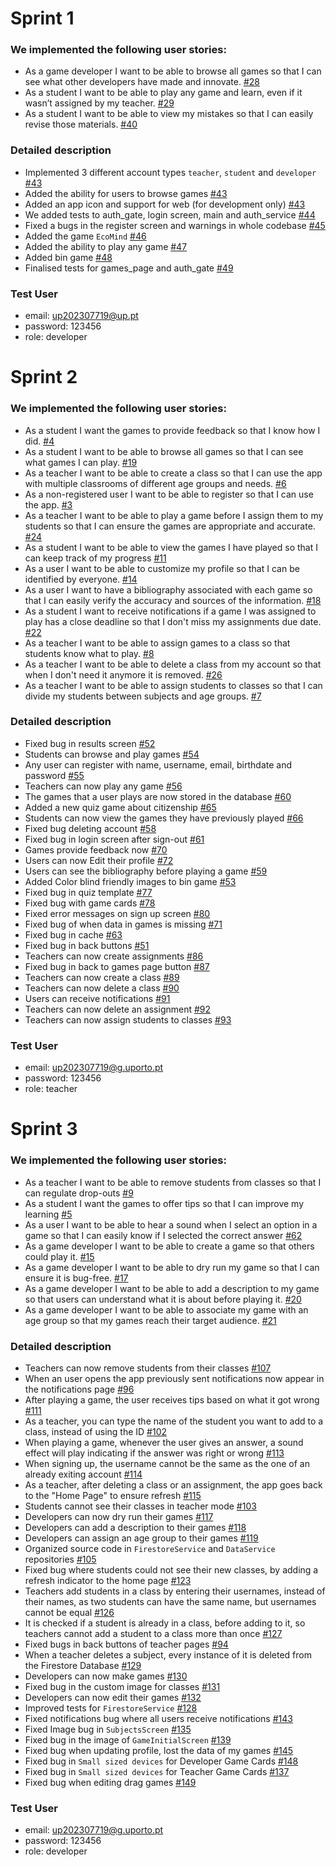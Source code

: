 # Sprint 1
### We implemented the following user stories:
- As a game developer I want to be able to browse all games so that I can see what other developers have made and innovate. [#28](https://github.com/LEIC-ES-2024-25/2LEIC13T3/issues/28)
- As a student I want to be able to play any game and learn, even if it wasn’t assigned by my teacher. [#29](https://github.com/LEIC-ES-2024-25/2LEIC13T3/issues/29)
- As a student I want to be able to view my mistakes so that I can easily revise those materials. [#40](https://github.com/LEIC-ES-2024-25/2LEIC13T3/issues/40)
  
### Detailed description
- Implemented 3 different account types ```teacher```, ```student``` and ```developer``` [#43](https://github.com/LEIC-ES-2024-25/2LEIC13T3/pull/43)
- Added the ability for users to browse games [#43](https://github.com/LEIC-ES-2024-25/2LEIC13T3/pull/43)
- Added an app icon and support for web (for development only) [#43](https://github.com/LEIC-ES-2024-25/2LEIC13T3/pull/43)
- We added tests to auth_gate, login screen, main and auth_service [#44](https://github.com/LEIC-ES-2024-25/2LEIC13T3/pull/44)  
- Fixed a bugs in the register screen and warnings in whole codebase [#45](https://github.com/LEIC-ES-2024-25/2LEIC13T3/pull/45) 
- Added the game ```EcoMind``` [#46](https://github.com/LEIC-ES-2024-25/2LEIC13T3/pull/46)  
- Added the ability to play any game [#47](https://github.com/LEIC-ES-2024-25/2LEIC13T3/pull/47)
- Added bin game [#48](https://github.com/LEIC-ES-2024-25/2LEIC13T3/pull/48)
- Finalised tests for games_page and auth_gate [#49](https://github.com/LEIC-ES-2024-25/2LEIC13T3/pull/49)

### Test User
- email: up202307719@up.pt
- password: 123456
- role: developer


# Sprint 2
### We implemented the following user stories:
- As a student I want the games to provide feedback so that I know how I did. [#4](https://github.com/LEIC-ES-2024-25/2LEIC13T3/issues/4)
- As a student I want to be able to browse all games so that I can see what games I can play. [#19](https://github.com/LEIC-ES-2024-25/2LEIC13T3/issues/19)
- As a teacher I want to be able to create a class so that I can use the app with multiple classrooms of different age groups and needs. [#6](https://github.com/LEIC-ES-2024-25/2LEIC13T3/issues/6)
- As a non-registered user I want to be able to register so that I can use the app. [#3](https://github.com/LEIC-ES-2024-25/2LEIC13T3/issues/3)
- As a teacher I want to be able to play a game before I assign them to my students so that I can ensure the games are appropriate and accurate. [#24](https://github.com/LEIC-ES-2024-25/2LEIC13T3/issues/24)
- As a student I want to be able to view the games I have played so that I can keep track of my progress [#11](https://github.com/LEIC-ES-2024-25/2LEIC13T3/issues/11)
- As a user I want to be able to customize my profile so that I can be identified by everyone. [#14](https://github.com/LEIC-ES-2024-25/2LEIC13T3/issues/14)
- As a user I want to have a bibliography associated with each game so that I can easily verify the accuracy and sources of the information. [#18](https://github.com/LEIC-ES-2024-25/2LEIC13T3/issues/18)
- As a student I want to receive notifications if a game I was assigned to play has a close deadline so that I don't miss my assignments due date. [#22](https://github.com/LEIC-ES-2024-25/2LEIC13T3/issues/22)
- As a teacher I want to be able to assign games to a class so that students know what to play. [#8](https://github.com/LEIC-ES-2024-25/2LEIC13T3/issues/8)
- As a teacher I want to be able to delete a class from my account so that when I don't need it anymore it is removed. [#26](https://github.com/LEIC-ES-2024-25/2LEIC13T3/issues/26)
- As a teacher I want to be able to assign students to classes so that I can divide my students between subjects and age groups. [#7](https://github.com/LEIC-ES-2024-25/2LEIC13T3/issues/7)

### Detailed description
- Fixed bug in results screen [#52](https://github.com/LEIC-ES-2024-25/2LEIC13T3/pull/52)
- Students can browse and play games [#54](https://github.com/LEIC-ES-2024-25/2LEIC13T3/pull/54)
- Any user can register with name, username, email, birthdate and password [#55](https://github.com/LEIC-ES-2024-25/2LEIC13T3/pull/55)
- Teachers can now play any game [#56](https://github.com/LEIC-ES-2024-25/2LEIC13T3/pull/56)
- The games that a user plays are now stored in the database [#60](https://github.com/LEIC-ES-2024-25/2LEIC13T3/pull/60)
- Added a new quiz game about citizenship [#65](https://github.com/LEIC-ES-2024-25/2LEIC13T3/pull/65)
- Students can now view the games they have previously played [#66](https://github.com/LEIC-ES-2024-25/2LEIC13T3/pull/66)
- Fixed bug deleting account [#58](https://github.com/LEIC-ES-2024-25/2LEIC13T3/issues/58)
- Fixed bug in login screen after sign-out [#61](https://github.com/LEIC-ES-2024-25/2LEIC13T3/issues/61)
- Games provide feedback now [#70](https://github.com/LEIC-ES-2024-25/2LEIC13T3/pull/70)
- Users can now Edit their profile [#72](https://github.com/LEIC-ES-2024-25/2LEIC13T3/pull/72)
- Users can see the bibliography before playing a game [#59](https://github.com/LEIC-ES-2024-25/2LEIC13T3/issues/59)
- Added Color blind friendly images to bin game [#53](https://github.com/LEIC-ES-2024-25/2LEIC13T3/issues/53)
- Fixed bug in quiz template [#77](https://github.com/LEIC-ES-2024-25/2LEIC13T3/issues/77)
- Fixed bug with game cards [#78](https://github.com/LEIC-ES-2024-25/2LEIC13T3/issues/78)
- Fixed error messages on sign up screen [#80](https://github.com/LEIC-ES-2024-25/2LEIC13T3/issues/80)
- Fixed bug of when data in games is missing [#71](https://github.com/LEIC-ES-2024-25/2LEIC13T3/issues/71)
- Fixed bug in cache [#63](https://github.com/LEIC-ES-2024-25/2LEIC13T3/issues/63)
- Fixed bug in back buttons [#51](https://github.com/LEIC-ES-2024-25/2LEIC13T3/issues/51)
- Teachers can now create assignments [#86](https://github.com/LEIC-ES-2024-25/2LEIC13T3/pull/86)
- Fixed bug in back to games page button [#87](https://github.com/LEIC-ES-2024-25/2LEIC13T3/issues/87)
- Teachers can now create a class [#89](https://github.com/LEIC-ES-2024-25/2LEIC13T3/pull/89)
- Teachers can now delete a class [#90](https://github.com/LEIC-ES-2024-25/2LEIC13T3/pull/90)
- Users can receive notifications [#91](https://github.com/LEIC-ES-2024-25/2LEIC13T3/pull/91)
- Teachers can now delete an assignment [#92](https://github.com/LEIC-ES-2024-25/2LEIC13T3/pull/92)
- Teachers can now assign students to classes [#93](https://github.com/LEIC-ES-2024-25/2LEIC13T3/pull/93)

### Test User
- email: up202307719@g.uporto.pt
- password: 123456
- role: teacher


# Sprint 3
### We implemented the following user stories:
- As a teacher I want to be able to remove students from classes so that I can regulate drop-outs [#9](https://github.com/LEIC-ES-2024-25/2LEIC13T3/issues/9)
- As a student I want the games to offer tips so that I can improve my learning [#5](https://github.com/LEIC-ES-2024-25/2LEIC13T3/issues/5)
- As a user I want to be able to hear a sound when I select an option in a game so that I can easily know if I selected the correct answer [#62](https://github.com/LEIC-ES-2024-25/2LEIC13T3/issues/62)
- As a game developer I want to be able to create a game so that others could play it. [#15](https://github.com/LEIC-ES-2024-25/2LEIC13T3/issues/15)
- As a game developer I want to be able to dry run my game so that I can ensure it is bug-free. [#17](https://github.com/LEIC-ES-2024-25/2LEIC13T3/issues/17)
- As a game developer I want to be able to add a description to my game so that users can understand what it is about before playing it. [#20](https://github.com/LEIC-ES-2024-25/2LEIC13T3/issues/20)
- As a game developer I want to be able to associate my game with an age group so that my games reach their target audience. [#21](https://github.com/LEIC-ES-2024-25/2LEIC13T3/issues/21)

### Detailed description
- Teachers can now remove students from their classes [#107](https://github.com/LEIC-ES-2024-25/2LEIC13T3/pull/107)
- When an user opens the app previously sent notifications now appear in the notifications page [#96](https://github.com/LEIC-ES-2024-25/2LEIC13T3/issues/96)
- After playing a game, the user receives tips based on what it got wrong [#111](https://github.com/LEIC-ES-2024-25/2LEIC13T3/pull/111)
- As a teacher, you can type the name of the student you want to add to a class, instead of using the ID [#102](https://github.com/LEIC-ES-2024-25/2LEIC13T3/pull/112)
- When playing a game, whenever the user gives an answer, a sound effect will play indicating if the answer was right or wrong [#113](https://github.com/LEIC-ES-2024-25/2LEIC13T3/pull/113)
- When signing up, the username cannot be the same as the one of an already exiting account [#114](https://github.com/LEIC-ES-2024-25/2LEIC13T3/pull/114)
- As a teacher, after deleting a class or an assignment, the app goes back to the "Home Page" to ensure refresh [#115](https://github.com/LEIC-ES-2024-25/2LEIC13T3/pull/115)
- Students cannot see their classes in teacher mode [#103](https://github.com/LEIC-ES-2024-25/2LEIC13T3/issues/103)
- Developers can now dry run their games [#117](https://github.com/LEIC-ES-2024-25/2LEIC13T3/pull/117)
- Developers can add a description to their games [#118](https://github.com/LEIC-ES-2024-25/2LEIC13T3/pull/118)
- Developers can assign an age group to their games [#119](https://github.com/LEIC-ES-2024-25/2LEIC13T3/pull/119)
- Organized source code in `````FirestoreService````` and ````DataService```` repositories [#105](https://github.com/LEIC-ES-2024-25/2LEIC13T3/issues/105)
- Fixed bug where students could not see their new classes, by adding a refresh indicator to the home page [#123](https://github.com/LEIC-ES-2024-25/2LEIC13T3/issues/123)
- Teachers add students in a class by entering their usernames, instead of their names, as two students can have the same name, but usernames cannot be equal [#126](https://github.com/LEIC-ES-2024-25/2LEIC13T3/issues/126)
- It is checked if a student is already in a class, before adding to it, so teachers cannot add a student to a class more than once [#127](https://github.com/LEIC-ES-2024-25/2LEIC13T3/issues/127)
- Fixed bugs in back buttons of teacher pages [#94](https://github.com/LEIC-ES-2024-25/2LEIC13T3/issues/94)
- When a teacher deletes a subject, every instance of it is deleted from the Firestore Database [#129](https://github.com/LEIC-ES-2024-25/2LEIC13T3/issues/129)
- Developers can now make games [#130](https://github.com/LEIC-ES-2024-25/2LEIC13T3/pull/130/)
- Fixed bug in the custom image for classes [#131](https://github.com/LEIC-ES-2024-25/2LEIC13T3/issues/131)
- Developers can now edit their games [#132](https://github.com/LEIC-ES-2024-25/2LEIC13T3/pull/132/)
- Improved tests for ````FirestoreService```` [#128](https://github.com/LEIC-ES-2024-25/2LEIC13T3/issues/128/)
- Fixed notifications bug where all users receive notifications [#143](https://github.com/LEIC-ES-2024-25/2LEIC13T3/pull/143/)
- Fixed Image bug in ````SubjectsScreen```` [#135](https://github.com/LEIC-ES-2024-25/2LEIC13T3/issues/135)
- Fixed bug in the image of ````GameInitialScreen```` [#139](https://github.com/LEIC-ES-2024-25/2LEIC13T3/issues/139)
- Fixed bug when updating profile, lost the data of my games [#145](https://github.com/LEIC-ES-2024-25/2LEIC13T3/issues/145)
- Fixed bug in ````Small sized devices```` for Developer Game Cards [#148](https://github.com/LEIC-ES-2024-25/2LEIC13T3/issues/148)
- Fixed bug in ````Small sized devices```` for Teacher Game Cards [#137](https://github.com/LEIC-ES-2024-25/2LEIC13T3/issues/137)
- Fixed bug when editing drag games [#149](https://github.com/LEIC-ES-2024-25/2LEIC13T3/issues/149)

### Test User
- email: up202307719@g.uporto.pt
- password: 123456
- role: developer
